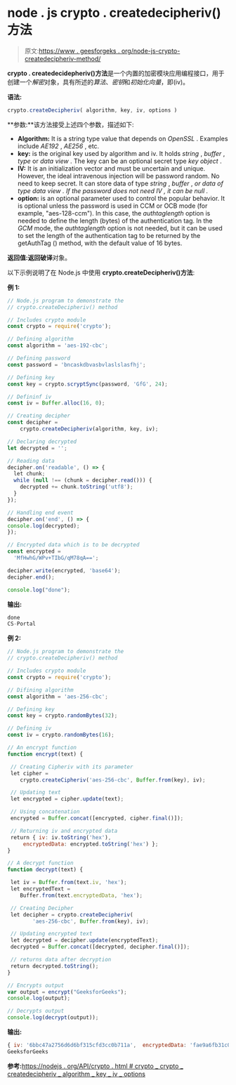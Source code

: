# node . js crypto . createdecipheriv()方法

> 原文:[https://www . geesforgeks . org/node-js-crypto-createdecipheriv-method/](https://www.geeksforgeeks.org/node-js-crypto-createdecipheriv-method/)

**crypto . createdecidepheriv()方法**是一个内置的加密模块应用编程接口，用于创建一个*解密*对象，具有所述的*算法*、*密钥*和*初始化向量*，即(iv)。

**语法:**

```js
crypto.createDecipheriv( algorithm, key, iv, options )
```

**参数:**该方法接受上述四个参数，描述如下:

*   **Algorithm:** It is a string type value that depends on *OpenSSL* . Examples include *AE192* , *AE256* , etc.
*   **key:** is the original key used by algorithm and iv. It holds *string* , *buffer* , *type* or *data view* . The key can be an optional secret type *key object* .
*   **IV:** It is an initialization vector and must be uncertain and unique. However, the ideal intravenous injection will be password random. No need to keep secret. It can store data of type *string* , *buffer* , *or data of type *data view* . If the password does not need *IV* , it can be *null* .*
*   **option:** is an optional parameter used to control the popular behavior. It is optional unless the password is used in CCM or OCB mode (for example, "aes-128-ccm"). In this case, the *authtaglength* option is needed to define the length (bytes) of the authentication tag. In the *GCM* mode, the *authtaglength* option is not needed, but it can be used to set the length of the authentication tag to be returned by the getAuthTag () method, with the default value of 16 bytes.

**返回值:**返回**破译**对象。

以下示例说明了在 Node.js 中使用 **crypto.createDecipheriv()方法**:

**例 1:**

```js
// Node.js program to demonstrate the     
// crypto.createDecipheriv() method

// Includes crypto module
const crypto = require('crypto');

// Defining algorithm
const algorithm = 'aes-192-cbc';

// Defining password
const password = 'bncaskdbvasbvlaslslasfhj';

// Defining key
const key = crypto.scryptSync(password, 'GfG', 24);

// Defininf iv
const iv = Buffer.alloc(16, 0); 

// Creating decipher
const decipher = 
    crypto.createDecipheriv(algorithm, key, iv);

// Declaring decrypted
let decrypted = '';

// Reading data
decipher.on('readable', () => {
  let chunk;
  while (null !== (chunk = decipher.read())) {
    decrypted += chunk.toString('utf8');
  }
});

// Handling end event
decipher.on('end', () => {
console.log(decrypted);
});

// Encrypted data which is to be decrypted
const encrypted =
  'MfHwhG/WPv+TIbG/qM78qA==';

decipher.write(encrypted, 'base64');
decipher.end();

console.log("done");
```

**输出:**

```js
done
CS-Portal

```

**例 2:**

```js
// Node.js program to demonstrate the     
// crypto.createDecipheriv() method

// Includes crypto module
const crypto = require('crypto');

// Difining algorithm
const algorithm = 'aes-256-cbc';

// Defining key
const key = crypto.randomBytes(32);

// Defining iv
const iv = crypto.randomBytes(16);

// An encrypt function
function encrypt(text) {

 // Creating Cipheriv with its parameter
 let cipher = 
    crypto.createCipheriv('aes-256-cbc', Buffer.from(key), iv);

 // Updating text
 let encrypted = cipher.update(text);

 // Using concatenation
 encrypted = Buffer.concat([encrypted, cipher.final()]);

 // Returning iv and encrypted data
 return { iv: iv.toString('hex'),
     encryptedData: encrypted.toString('hex') };
}

// A decrypt function
function decrypt(text) {

 let iv = Buffer.from(text.iv, 'hex');
 let encryptedText =
    Buffer.from(text.encryptedData, 'hex');

 // Creating Decipher
 let decipher = crypto.createDecipheriv(
        'aes-256-cbc', Buffer.from(key), iv);

 // Updating encrypted text
 let decrypted = decipher.update(encryptedText);
 decrypted = Buffer.concat([decrypted, decipher.final()]);

 // returns data after decryption
 return decrypted.toString();
}

// Encrypts output
var output = encrypt("GeeksforGeeks");
console.log(output);

// Decrypts output
console.log(decrypt(output));
```

**输出:**

```js
{ iv: '6bbc47a2756d6d6bf315cfd3cc0b711a',  encryptedData: 'fae9a6fb31c0b0668da8c3be1b1da81a' }
GeeksforGeeks

```

**参考:**[https://nodejs . org/API/crypto . html # crypto _ crypto _ createdecipheriv _ algorithm _ key _ iv _ options](https://nodejs.org/api/crypto.html#crypto_crypto_createdecipheriv_algorithm_key_iv_options)